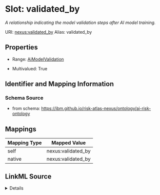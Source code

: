 

# Slot: validated_by


_A relationship indicating the model validation steps after AI model training._





URI: [nexus:validated_by](https://ibm.github.io/risk-atlas-nexus/ontology/validated_by)
Alias: validated_by

<!-- no inheritance hierarchy -->








## Properties

* Range: [AiModelValidation](AiModelValidation.md)

* Multivalued: True





## Identifier and Mapping Information







### Schema Source


* from schema: https://ibm.github.io/risk-atlas-nexus/ontology/ai-risk-ontology




## Mappings

| Mapping Type | Mapped Value |
| ---  | ---  |
| self | nexus:validated_by |
| native | nexus:validated_by |




## LinkML Source

<details>
```yaml
name: validated_by
description: A relationship indicating the model validation steps after AI model training.
from_schema: https://ibm.github.io/risk-atlas-nexus/ontology/ai-risk-ontology
rank: 1000
alias: validated_by
range: AiModelValidation
multivalued: true
inlined_as_list: true

```
</details>
